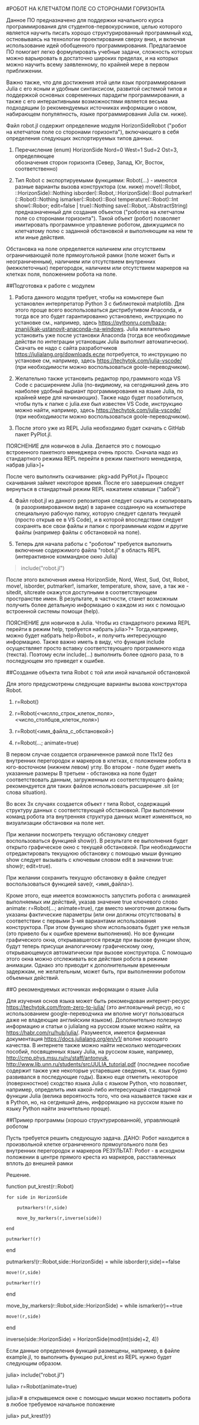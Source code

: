 #РОБОТ НА КЛЕТЧАТОМ ПОЛЕ СО СТОРОНАМИ ГОРИЗОНТА

Данное ПО предназначено для поддержки начального курса программирования для студентов-первокурсников, целью которого является научить писать хорошо структурированный программный код, остновываясь на технологии проектирования сверху вниз, и включая использование идей обобщенного программирования. Предлагаемое ПО помогает легко формулировать учебные задачи, сложность которых можно варьировать в достаточно широких пределах, и на которых можно научить всему заявленному, по крайней мере в первом приближении.

Важно также, что для достижения этой цели язык программирования Julia с его ясным и удобным синтаксисом, развитой системой типов и поддержкой основных современных парадигм программирования, а также с его интерактивными возможностями является весьма подходящим (о рекомендуемых источниках информации о новом, набирающем популяпность, языке программирования Julia см. ниже). 

Файл robot.jl содержит определение модуля HorizonSideRobot ("робот на клетчатом поле со сторонами горизонта"), включающего в себя определения следующих экспортируемых типов данных.

 1. Перечисление (enum) HorizonSide Nord=0 West=1 Sud=2 Ost=3, определяющее         
    обозначения сторон горизонта (Cевер, Запад, Юг, Восток, соответственно)

 2. Тип Robot с экспортируемыми функциями: 
        Robot(...) - имеются разные варианты вызова конструктора (см. ниже)
        move!(::Robot, ::HorizonSide)::Nothing
        isborder(::Robot,::HorizonSide)::Bool
        putmarker!(::Robot)::Nothing
        ismarker(::Robot)::Bool
        temperature(::Robot)::Int
        show(::Robor; edit=false | true)::Nothing
        save(::Robot,::AbstractString)
    предназначенный для создания объектов ("роботов на клетчатом поле со сторонами горизонта"). Такой объект (робот) позволяет имитировать программное управление роботом, движущимся по клетчатому полю с заданной обстановкой и выполняющим на нем те или иные действия.    

Обстановка на поле определяется наличием или отсутствием ограничивающей поле прямоугольной рамки (поле может быть и неограниченным), наличием или отсутствием внутренних (межклеточных) перегородок, наличием или отсутствием маркеров на клетках поля, положением робота на поле.

##Подготовка к работе с модулем

1. Работа данного модуля требует, чтобы на комьютере был установлен интерпретатор Python 3 c библиотекой matplotlib. Для этого проще всего воспользоваться дистрибутивом Anaconda, и тогда все это будет гарантированно установлено, инструкцию по установке см., например, здесь https://pythonru.com/baza-znanij/kak-ustanovit-anaconda-na-windows. Julia желательно установить уже после установки Anaconda (тогда все необходимые действи по интеграции установщик Julia выполнит автоматически). Скачать ее надо с сайта разработчиков https://julialang.org/downloads,если потребуется, то инструкцию по установке см, например, здесь https://techytok.com/julia-vscode/ (при необходимости можно воспользоваться goole-переводчиком).

2. Желательно также установить редактор про,граммного кода VS Code с расширением Julia
(по-видимому, на сегодняшний день это наиболее удобный выриант программирования на языке Julia, по крайней мере для начинающих). Также надо будет позаботиться, чтобы путь к папке с julia.exe был известен VS Code, инструкцию можно найти, например, здесь https://techytok.com/julia-vscode/ (при необходимости можно воспользоваться goole-переводчиком).

3. После этого уже из REPL Julia необходимо будет скачать с GitHab пакет PyPlot.jl.   

ПОЯСНЕНИЕ для новичков в Julia. Делается это с помощью встроенного пакетного менеджера очень просто. Сначала надо из стандартного режима REPL перейти в режим пакетного менеджера, набрав 
julia>]+<Enter>

После чего выполнить скачивание: pkg>add PyPlot.jl+<Enter>
Процесс скачивания займет некоторое время. 
После его завершения следует вернуться в стандартный режим REPL нажатием клавиши <Backspace> ("забой") 

4. Файл robot.jl из данного репозитория следует скачать и скопировать (в разорхивированном виде) в заранее созданную на компьютере специальную рабочую папку, которую следует сделать текущей (просто открыв ее в VS Code), и в которой впоследствии следует сохранять все свои файлы и папки с программным кодом и другие файлы (например файлы с обстановкой на поле). 

5. Теперь для начала работы с "роботом" требуется выполнить включение содержимого файла "robot.jl" в область REPL (интерактивное коммандное окно Julia)
> include("robot.jl")

После этого включения имена HorizonSide, Nord, West, Sud, Ost, Robot, move!, isborder, putmarker!, ismarker, temperature, show, save, а так же - sitedit, sitcreate окажутся доступными в соответствующем пространстве имен. 
В результате, в частности, станет возможным получить более детальную информацию о каждом из них с помощью встроенной системы помощи (help). 

ПОЯСНЕНИЕ для новичков в Julia. Чтобы из стандартного режима REPL перейти в режим help, требуется набрать julia>?+<enter>
Тогда,например, можно будет набрать help>Robot+<enter>, и получить интересующую информацию. 
Также важно иметь в виду, что функция include осуществляет просто вставку соответствующего программного кода (текста). Поэтому если include(...) выполнить более одного раза, то в последующем это приведет к ошибке.

##Создание объекта типа Robot с той или иной начальной обстановкой 

Для этого предусмотрены следующие варианты вызова конструктора Robot.

1. r=Robot()

2. r=Robot(<числло_строк_клеток_поля>,<число_столбцов_клеток_поля>)

3. r=Robot(<имя_файла_с_oбстановкой>)

4. r=Robot(...; animate=true)

В первом случае создается ограниченное рамкой поле 11x12 без внутренних перегородок и маркеров в клетках, с положением робота в юго-восточном (нижнем левом) углу.
Во втором - поле будет иметь указанные размеры
В третьем - обстановка на поле будет соответствовать данным, загруженным из соответствующего файла; рекомендуется для таких файлов использовать расширение .sit (от слова situation).

Во всех 3х случаях создается объект r типа Robot, содержащий структуру данных с соответствующей обстановкой. При выполнении команд робота эта внутренняя структура данных может изменяться, но визуализации обстановки на поле нет.

При желании посмотреть текущую обстановку следует воспользоваться функцией show(r).
В результате ее выполнения будет открыто графическое окно с текущей обстановкой.
При необходимости отредактировать текущуюю обстановку с помощью мыши функцию show следует вызывать с ключевым словом edit в значении true: show(r; edit=true).

При желании сохранить текущую обстановку в файле следует воспользоваться функцией 
save(r, <имя_файла>).

Кроме этого, еще имеется возможность запустить робота с анимацией выполняемых им действий, указав значение true ключевого слово animate:  r=Robot(...; animate=true), где вместо многоточия должны быть указаны фактические параметры (или они должны отсутствовать) в соответствии с первыми 3-мя вариантами использования конструктора. При этом функцию show использовать будет уже нельзя (это привело бы к ошибке времени выполнения). Но все функции графического окна, открывавшегося прежде при вызове функции show, будут теперь присущи аналогичному графическому окну, открывающемуся автоматически при вызове конструктора. С помощью этого окна можно отслеживать все действия робота в режиме анимации. Однако это приводит к дополнительным временным задержкам, не желательным, может быть, при выполненнии роботом объемных действий.


##О рекомендуемых источниках информации о языке Julia

Для изучения основ языка может быть рекомендован интернет-ресурс https://techytok.com/from-zero-to-julia/ (это англоязычный ресур, но с использованием google-переводчика им вполне могут пользоваться даже не владеющие английским языком). Дополнительно полезную информацию и статьи о julialang на русском языке можно найти,  на https://habr.com/ru/hub/julia/. Разумеется, имеется фирменная документация https://docs.julialang.org/en/v1/ вполне хорошего качества. В интернете также можно найти несколько методических пособий, посвященных языку Julia, на русском языке, например, http://cmp.phys.msu.ru/ru/staff/antonyuk, http://www.lib.unn.ru/students/src/JULIA_tutorial.pdf (последнее пособие содержит также уже некоторые устаревшие сведения, т.к. язык бурно развивался в последующие годы). Важно еще отметить некоторое (поверхностное) сходство языка Julia с языком Python, что позволяет, например, определить имя какой-либо интересующей стандартной функции Julia (велика вероятность того, что она называется также как и в Python, но, на сегдняшнй день, инфрормацию на русском языке по языку Python найти значительно проще). 

##Пример программы (хорошо структурированной), управляющей роботом 

Пусть требуется решить следующую задача.
ДАНО: Робот находится в произвольной клетке ограниченного прямоугольного поля без внутренних перегородок и маркеров
РЕЗУЛЬТАТ: Робот - в исходном положении в центре прямого креста из маркеров, расставленных вплоть до внешней рамки

Решение.

function put_krest(r::Robot)

    for side in HorizonSide

        putmarkers!(r,side)

        move_by_markers(r,inverse(side))

    end

    putmarker!(r)

end

putmarkers!(r::Robot,side::HorizonSide) = while isborder(r,side)==false 

    move!(r,side)

    putmarker!(r)

end

move_by_markers(r::Robot,side::HorizonSide) = while ismarker(r)==true 

    move!(r,side) 

end

inverse(side::HorizonSide) = HorizonSide(mod(Int(side)+2, 4)) 

Если данные определения функций размещены, например, в файле example.jl, то
выполнить функцию put_krest из REPL нужно будет следующим образом.

julia> include("robot.jl")

lulia> r=Robot(animate=true) 

julia># в открывшемся окне с помощью мыши можно поставить робота в любое требуемое начальное положение

julia> put_krest!(r)